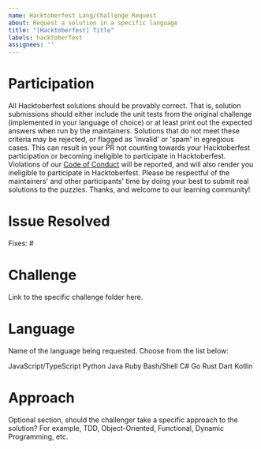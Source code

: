 ```yaml
---
name: Hacktoberfest Lang/Challenge Request
about: Request a solution in a specific language
title: "[Hacktoberfest] Title"
labels: hacktoberfest
assignees: ''
---
```


# Participation

All Hacktoberfest solutions should be provably correct. That is, solution submissions should either include the unit tests from the original challenge (implemented in your language of choice) or at least print out the expected answers when run by the maintainers. Solutions that do not meet these criteria may be rejected, or flagged as 'invalid' or 'spam' in egregious cases. This can result in your PR not counting towards your Hacktoberfest participation or becoming ineligible to participate in Hacktoberfest. Violations of our [Code of Conduct](https://github.com/codeconnector/CodingDojo/blob/main/CODE_OF_CONDUCT.md) will be reported, and will also render you ineligible to participate in Hacktoberfest. Please be respectful of the maintainers' and other participants' time by doing your best to submit real solutions to the puzzles. Thanks, and welcome to our learning community!

# Issue Resolved

Fixes: #   <!--Mention Issue Number-->

# Challenge

Link to the specific challenge folder here.

# Language

Name of the language being requested. Choose from the list below:

JavaScript/TypeScript
Python
Java
Ruby
Bash/Shell
C#
Go
Rust
Dart
Kotlin

# Approach

Optional section, should the challenger take a specific approach to the solution? For example, TDD, Object-Oriented, Functional, Dynamic Programming, etc.
